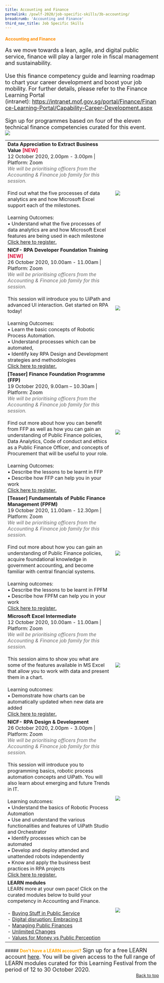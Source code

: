 ```yaml
---
title: Accounting and Finance
permalink: /pswlf-2020/job-specific-skills/3b-accounting/
breadcrumb: 'Accounting and Finance'
third_nav_title: Job Specific Skills
---
```


#### <font color="darkorange"><b>Accounting and Finance</b></font> <a name="accounting"></a>
<font size="4">As we move towards a lean, agile, and digital public service, finance will play a larger role in fiscal management and sustainability.
 <br>
 <br>
Use this finance competency guide and learning roadmap to chart your career development and boost your job mobility. For further details, please refer to the Finance Learning Portal (intranet): https://intranet.mof.gov.sg/portal/Finance/Finance-Learning-Portal/Capability-Career-Development.aspx 
 <br>
 <br>
Sign up for programmes based on four of the eleven technical finance competencies curated for this event.
<br></font>
<img src="/images/FinanceCompetencyMapping.jpeg">
<br>
<table>
       <col width="70%"> 
            <col width="30%">
<tr>		
    <td>
	    <b>Data Appreciation to Extract Business Value</b> <b><font color="crimson">[NEW]</font></b>
      <br>12 October 2020, 2.00pm - 3.00pm | Platform: Zoom
	   <br><font color="dimgrey"><i>We will be prioritising officers from the Accounting & Finance job family for this session.</i></font>
      <br>       
      <br>Find out what the five processes of data analytics are and how Microsoft Excel support each of the milestones.
      <br>      
      <br>Learning Outcomes:
      <br>• Understand what the five processes of data analytics are and how Microsoft Excel features are being used in each milestone
      <br>
      <a href="https://data-appreciation-to-extract-business-value.eventbrite.sg">Click here to register.</a> 
    </td>    
	<td>
     <img src="/images/digital5.jpg">
    </td>
</tr>
<tr>		
    <td>
	    <b>NICF- RPA Developer Foundation Training</b> <b><font color="crimson">[NEW]</font></b>
      <br>26 October 2020, 10.00am - 11.00am | Platform: Zoom
	   <br><font color="dimgrey"><i>We will be prioritising officers from the Accounting & Finance job family for this session.</i></font>
      <br>       
      <br>This session will introduce you to UiPath and advanced UI interaction. Get started on RPA today!
      <br>      
      <br>Learning Outcomes:
      <br>• Learn the basic concepts of Robotic Process Automation.
      <br>• Understand processes which can be automated,
      <br>• Identify key RPA Design and Development strategies and methodologies
      <br>
      <a href="https://nicf-rpa-developer-foundation-training.eventbrite.sg">Click here to register.</a> 
    </td>    
	<td>
     <img src="/images/digital3.jpg">
    </td>
</tr>


<tr>
    <td>
      <b>[Teaser] Finance Foundation Programme (FFP)</b>
      <br>19 October 2020, 9.00am – 10.30am | Platform: Zoom
	<br><font color="dimgrey"><i>We will be prioritising officers from the Accounting & Finance job family for this session.</i></font>
      <br>       
      <br>Find out more about how you can benefit from FFP as well as how you can gain an understanding of Public Finance policies, Data Analytics, Code of conduct and ethics as a Public Finance Officer, and concepts of Procurement that will be useful to your role.  
      <br>
      <br>Learning Outcomes:
      <br>• Describe the lessons to be learnt in FFP
      <br>• Describe how FFP can help you in your work
	    <br>
      <a href="https://finance-foundation-programme.eventbrite.sg">Click here to register.</a> 
    </td>    
<td>
     <img src="/images/finance2.jpg">
    </td>
</tr>
<tr>
    <td>
      <b>[Teaser] Fundamentals of Public Finance Management (FPFM)</b>
      <br>19 October 2020, 11.00am - 12.30pm | Platform: Zoom
      <br><font color="dimgrey"><i>We will be prioritising officers from the Accounting & Finance job family for this session.</i></font>
      <br>       
      <br>Find out more about how you can gain an understanding of Public Finance policies, acquire foundational knowledge in government accounting, and become familiar with central financial systems.
      <br>      
      <br>Learning outcomes:
      <br>• Describe the lessons to be learnt in FPFM
      <br>• Describe how FPFM can help you in your work
      <br>
      <a href="https://fundamentals-of-public-finance-management.eventbrite.sg">Click here to register.</a> 
    </td>    
<td>
     <img src="/images/finance1.jpg">
    </td>
</tr>
	<tr>
    <td>
      <b>Microsoft Excel Intermediate</b>
      <br>12 October 2020, 10.00am - 11.00am | Platform: Zoom
      <br><font color="dimgrey"><i>We will be prioritising officers from the Accounting & Finance job family for this session.</i></font>
      <br>       
      <br>This session aims to show you what are some of the features available in MS Excel that allow you to work with data and present them in a chart.
      <br>      
      <br>Learning outcomes:
      <br>• Demonstrate how charts can be automatically updated when new data are added
      <br>
      <a href="https://microsoft-excel-intermediate.eventbrite.sg">Click here to register.</a> 
    </td>    
<td>
     <img src="/images/excel1.jpg">
    </td>
</tr>	
	<tr>
    <td>
      <b>NICF- RPA Design & Development</b>
      <br>26 October 2020, 2.00pm - 3.00pm | Platform: Zoom
      <br><font color="dimgrey"><i>We will be prioritising officers from the Accounting & Finance job family for this session.</i></font>
      <br>       
      <br>This session will introduce you to programming basics, robotic process automation concepts and UiPath. You will also learn about emerging and future Trends in IT.
      <br>      
      <br>Learning outcomes:
      <br>• Understand the basics of Robotic Process Automation 
      <br>• Use and understand the various functionalities and features of UiPath Studio and Orchestrator 
      <br>• Identify processes which can be automated 
      <br>• Develop and deploy attended and unattended robots independently 
      <br>• Know and apply the business best practices in RPA projects
      <br>
      <a href="https://rpa-design-and-development.eventbrite.sg">Click here to register.</a> 
    </td>    
<td>
     <img src="/images/rpa1.jpg">
    </td>
</tr>	
<tr> 
    <td>	     
      <b>LEARN modules</b>
      <br>LEARN more at your own pace! Click on the curated modules below to build your competency in Accounting and Finance.
	<br><br>
- <a href="https://www.learn.gov.sg/dlp/student/course/380">Buying Stuff in Public Service</a><br>
- <a href="https://www.learn.gov.sg/dlp/student/course/21241">Digital disruption: Embracing it </a><br>
- <a href="https://www.learn.gov.sg/dlp/student/course/382">Managing Public Finances</a><br>			 
- <a href="https://www.learn.gov.sg/dlp/student/course/134224">Unlimited Changes</a><br>
- <a href="https://www.learn.gov.sg/dlp/student/course/134234">Values for Money vs Public Perception</a><br>			
    </td>
	<td>
     <img src="/images/learnlogowhitebg.jpg">
    </td>
</tr>
</table>
##### <font color="orange"><b>Don't have a LEARN account?</b></font>
<font size="4.5">Sign up for a free LEARN account <a href="https://go.gov.sg/lv4xad">here</a>. You will be given access to the full range of LEARN modules curated for this Learning Festival from the period of 12 to 30 October 2020.</font>
<br>
<div style="text-align: right"><a href="#top">Back to top</a></div>

